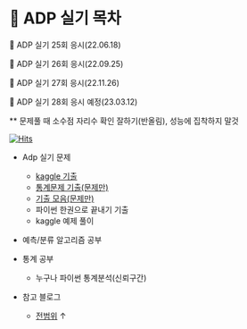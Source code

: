 # :pencil: ADP 실기 목차

:pushpin: ADP 실기 25회 응시(22.06.18)

:pushpin: ADP 실기 26회 응시(22.09.25)

:pushpin: ADP 실기 27회 응시(22.11.26)

:pushpin: ADP 실기 28회 응시 예정(23.03.12)

** 문제풀 때 소수점 자리수 확인 잘하기(반올림), 성능에 집착하지 말것

[![Hits](https://hits.seeyoufarm.com/api/count/incr/badge.svg?url=https%3A%2F%2Fgithub.com%2Fteng-ny%2FADPStudy&count_bg=%2305AEEF&title_bg=%23555555&icon=waze.svg&icon_color=%23E7E7E7&title=hits&edge_flat=false)](https://hits.seeyoufarm.com)

- Adp 실기 문제
  - [kaggle 기출](https://www.kaggle.com/kukuroo3/discussion)
  - [통계문제 기출(문제만)](https://didalsgur.tistory.com/87?category=750762)
  - [기출 모음(문제만)](https://lovelydiary.tistory.com/381)
  - 파이썬 한권으로 끝내기 기출
  - kaggle 예제 풀이

- 예측/분류 알고리즘 공부
- 통계 공부
  - 누구나 파이썬 통계분석(신뢰구간)
- 참고 블로그
  - [전범위](https://github.com/H2O-500ml/ADP) ↑


